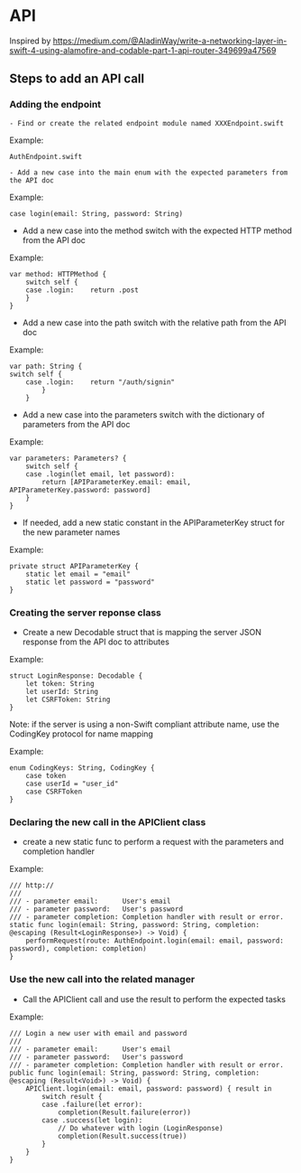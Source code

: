 # API #

Inspired by             https://medium.com/@AladinWay/write-a-networking-layer-in-swift-4-using-alamofire-and-codable-part-1-api-router-349699a47569

## Steps to add an API call ##

### Adding the endpoint ###

    - Find or create the related endpoint module named XXXEndpoint.swift

Example:

    AuthEndpoint.swift

    - Add a new case into the main enum with the expected parameters from the API doc

Example:

    case login(email: String, password: String)

- Add a new case into the method switch with the expected HTTP method from the API doc

Example:

    var method: HTTPMethod {
        switch self {
        case .login:    return .post
        }
    }

- Add a new case into the path switch with the relative path from the API doc

Example:

    var path: String {
    switch self {
        case .login:    return "/auth/signin"
            }
        }

- Add a new case into the parameters switch with the dictionary of parameters from the API doc

Example:

    var parameters: Parameters? {
        switch self {
        case .login(let email, let password):
            return [APIParameterKey.email: email, APIParameterKey.password: password]
        }
    }

- If needed, add a new static constant in the APIParameterKey struct for the new parameter names

Example:

    private struct APIParameterKey {
        static let email = "email"
        static let password = "password"
    }

### Creating the server reponse class ###

- Create a new Decodable struct that is mapping the server JSON response from the API doc to attributes

Example:

    struct LoginResponse: Decodable {
        let token: String
        let userId: String
        let CSRFToken: String
    }

Note: if the server is using a non-Swift compliant attribute name, use the CodingKey protocol for name mapping

Example:

    enum CodingKeys: String, CodingKey {
        case token
        case userId = "user_id"
        case CSRFToken
    }

### Declaring the new call in the APIClient class ###

- create a new static func to perform a request with the parameters and completion handler

Example:

    /// http://
    ///
    /// - parameter email:      User's email
    /// - parameter password:   User's password
    /// - parameter completion: Completion handler with result or error.
    static func login(email: String, password: String, completion: @escaping (Result<LoginResponse>) -> Void) {
        performRequest(route: AuthEndpoint.login(email: email, password: password), completion: completion)
    }

### Use the new call into the related manager ###

- Call the APIClient call and use the result to perform the expected tasks

Example:

    /// Login a new user with email and password
    ///
    /// - parameter email:      User's email
    /// - parameter password:   User's password
    /// - parameter completion: Completion handler with result or error.
    public func login(email: String, password: String, completion: @escaping (Result<Void>) -> Void) {
        APIClient.login(email: email, password: password) { result in
            switch result {
            case .failure(let error):
                completion(Result.failure(error))
            case .success(let login):
                // Do whatever with login (LoginResponse)
                completion(Result.success(true))
            }
        }
    }

